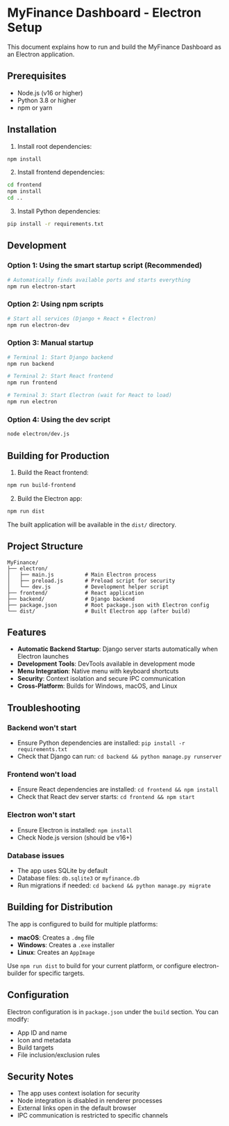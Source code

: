 # MyFinance Dashboard - Electron Setup

This document explains how to run and build the MyFinance Dashboard as an Electron application.

## Prerequisites

- Node.js (v16 or higher)
- Python 3.8 or higher
- npm or yarn

## Installation

1. Install root dependencies:
```bash
npm install
```

2. Install frontend dependencies:
```bash
cd frontend
npm install
cd ..
```

3. Install Python dependencies:
```bash
pip install -r requirements.txt
```

## Development

### Option 1: Using the smart startup script (Recommended)
```bash
# Automatically finds available ports and starts everything
npm run electron-start
```

### Option 2: Using npm scripts
```bash
# Start all services (Django + React + Electron)
npm run electron-dev
```

### Option 3: Manual startup
```bash
# Terminal 1: Start Django backend
npm run backend

# Terminal 2: Start React frontend
npm run frontend

# Terminal 3: Start Electron (wait for React to load)
npm run electron
```

### Option 4: Using the dev script
```bash
node electron/dev.js
```

## Building for Production

1. Build the React frontend:
```bash
npm run build-frontend
```

2. Build the Electron app:
```bash
npm run dist
```

The built application will be available in the `dist/` directory.

## Project Structure

```
MyFinance/
├── electron/
│   ├── main.js          # Main Electron process
│   ├── preload.js       # Preload script for security
│   └── dev.js           # Development helper script
├── frontend/            # React application
├── backend/             # Django backend
├── package.json         # Root package.json with Electron config
└── dist/                # Built Electron app (after build)
```

## Features

- **Automatic Backend Startup**: Django server starts automatically when Electron launches
- **Development Tools**: DevTools available in development mode
- **Menu Integration**: Native menu with keyboard shortcuts
- **Security**: Context isolation and secure IPC communication
- **Cross-Platform**: Builds for Windows, macOS, and Linux

## Troubleshooting

### Backend won't start
- Ensure Python dependencies are installed: `pip install -r requirements.txt`
- Check that Django can run: `cd backend && python manage.py runserver`

### Frontend won't load
- Ensure React dependencies are installed: `cd frontend && npm install`
- Check that React dev server starts: `cd frontend && npm start`

### Electron won't start
- Ensure Electron is installed: `npm install`
- Check Node.js version (should be v16+)

### Database issues
- The app uses SQLite by default
- Database files: `db.sqlite3` or `myfinance.db`
- Run migrations if needed: `cd backend && python manage.py migrate`

## Building for Distribution

The app is configured to build for multiple platforms:

- **macOS**: Creates a `.dmg` file
- **Windows**: Creates a `.exe` installer
- **Linux**: Creates an `AppImage`

Use `npm run dist` to build for your current platform, or configure electron-builder for specific targets.

## Configuration

Electron configuration is in `package.json` under the `build` section. You can modify:
- App ID and name
- Icon and metadata
- Build targets
- File inclusion/exclusion rules

## Security Notes

- The app uses context isolation for security
- Node integration is disabled in renderer processes
- External links open in the default browser
- IPC communication is restricted to specific channels
